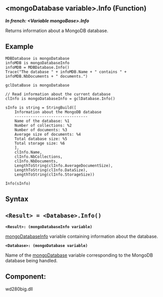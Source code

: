 


## &lt;mongoDatabase variable&gt;.Info (Function)

***In french: &lt;Variable mongoBase&gt;.Info***



<a name="XUse"></a>
<a name="Use"></a>
<a name="description"></a>
Returns information about a MongoDB database.


<a name="Example1"></a>
<a name="sample_code"></a>

## Example


```wl
MDBDatabase is mongoDatabase
infoMDB is mongoDatabaseInfo
infoMDB = MDBDatabase.Info()
Trace("The database " + infoMDB.Name + " contains " + infoMDB.NbDocuments + " documents.")
```
<a name="Example2"></a>

```wl
gclDataBase is mongoDatabase

// Read information about the current database
clInfo is mongoDatabaseInfo = gclDatabase.Info()

sInfo is string = StringBuild([
	Information about the MongoDB database
	--------------------------------
	Name of the database: %1
	Number of collections: %2
	Number of documents: %3
	Average size of documents: %4
	Total database size: %5
	Total storage size: %6
	],
	clInfo.Name,
	clInfo.NbCollections,
	clInfo.NbDocuments,
	LengthToString(clInfo.AverageDocumentSize),
	LengthToString(clInfo.DataSize),
	LengthToString(clInfo.StorageSize))

Info(sInfo)
```

<a name="XSYNTAX"></a>

## Syntax
<a name="SYNTAX1"></a>

`<Result> = <Database>.Info()`
---

**`<Result>: (mongoDatabaseInfo variable)`**

[mongoDatabaseInfo](../WDLang4/1000022412.md) variable containing information about the database.

**`<Database>: (mongoDatabase variable)`**

Name of the [mongoDatabase](../WDLang4/1000022410.md) variable corresponding to the MongoDB database being handled.



<a name="XComponent"></a>

## Component:
wd280big.dll
